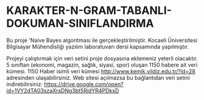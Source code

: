 # KARAKTER-N-GRAM-TABANLI-DOKUMAN-SINIFLANDIRMA
Bu proje 'Naive Bayes algoritması ile gerçekleştirilmiştir.  Kocaeli Üniversitesi Bilgisayar Mühendisliği yazılım laboratuvarı dersi kapsamında yapılmıştır. 

Projeyi çalıştırmak için veri setini proje dosyasına eklemeniz yeterli olacaktır.
5 sınıftan (ekonomi, magazin, sağlık, siyasi, spor) oluşan 1150 habere ait veri
kümesi. 1150 Haber isimli veri kümesi http://www.kemik.yildiz.edu.tr/?id=28 adresinden ulaşabilirsiniz.
Web sitesi açılmazsa bu bağlantıdan veri setini indirebilirsiniz:
https://drive.google.com/open?id=1VY2dTA03szaXrsDNg3bt5RidYR4PDkxD
